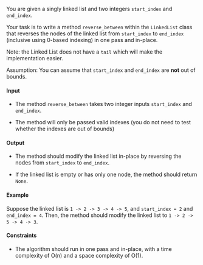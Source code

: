 You are given a singly linked list and two integers `start_index` and `end_index`.

Your task is to write a method `reverse_between` within the `LinkedList` class that reverses the nodes of the linked list from `start_index` to `end_index` (inclusive using 0-based indexing) in one pass and in-place.

Note: the Linked List does not have a `tail` which will make the implementation easier.

Assumption: You can assume that `start_index` and `end_index` are **not** out of bounds.

#### Input

* The method `reverse_between` takes two integer inputs `start_index` and `end_index`.

* The method will only be passed valid indexes (you do not need to test whether the indexes are out of bounds)

#### Output

* The method should modify the linked list in-place by reversing the nodes from `start_index` to `end_index`.

* If the linked list is empty or has only one node, the method should return `None`.

#### Example

Suppose the linked list is `1 -> 2 -> 3 -> 4 -> 5`, and `start_index = 2` and `end_index = 4`. Then, the method should modify the linked list to `1 -> 2 -> 5 -> 4 -> 3`.

#### Constraints

* The algorithm should run in one pass and in-place, with a time complexity of O(n) and a space complexity of O(1).